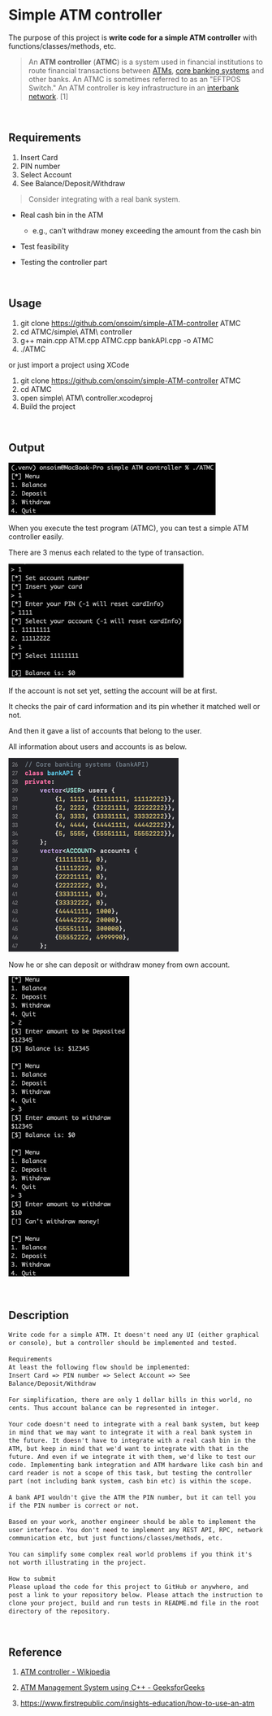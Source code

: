 # Simple ATM controller

The purpose of this project is **write code for a simple ATM controller** with functions/classes/methods, etc.

> An **ATM controller** (**ATMC**) is a system used in financial institutions to route financial transactions between [ATMs](https://en.wikipedia.org/wiki/Automated_teller_machine "Automated teller machine"), [core banking systems](https://en.wikipedia.org/wiki/Core_banking "Core banking") and other banks. An ATMC is sometimes referred to as an "EFTPOS Switch." An ATM controller is key infrastructure in an [interbank network](https://en.wikipedia.org/wiki/Interbank_network "Interbank network"). [1]

<br>

## Requirements

1. Insert Card
2. PIN number
3. Select Account
4. See Balance/Deposit/Withdraw

> Consider integrating with a real bank system.

- Real cash bin in the ATM
  
  - e.g., can't withdraw money exceeding the amount from the cash bin

- Test feasibility

- Testing the controller part

<br>

## Usage

1. git clone https://github.com/onsoim/simple-ATM-controller ATMC
2. cd ATMC/simple\ ATM\ controller
3. g++ main.cpp ATM.cpp ATMC.cpp bankAPI.cpp -o ATMC
4. ./ATMC

or just import a project using XCode

1. git clone https://github.com/onsoim/simple-ATM-controller ATMC
2. cd ATMC
3. open simple\ ATM\ controller.xcodeproj
4. Build the project

<br>

## Output

![image-20230531222955720](README.assets/image-20230531222955720-5539800.png)

When you execute the test program (ATMC), you can test a simple ATM controller easily.

There are 3 menus each related to the type of transaction.

![image-20230531223314063](README.assets/image-20230531223314063.png)

If the account is not set yet, setting the account will be at first.

It checks the pair of card information and its pin whether it matched well or not.

And then it gave a list of accounts that belong to the user.

All information about users and accounts is as below.

![image-20230531223916411](README.assets/image-20230531223916411.png)

Now he or she can deposit or withdraw money from own account.

![image-20230531224137807](README.assets/image-20230531224137807.png)

<br>

## Description

```textile
Write code for a simple ATM. It doesn't need any UI (either graphical or console), but a controller should be implemented and tested.

Requirements
At least the following flow should be implemented:
Insert Card => PIN number => Select Account => See Balance/Deposit/Withdraw

For simplification, there are only 1 dollar bills in this world, no cents. Thus account balance can be represented in integer.

Your code doesn't need to integrate with a real bank system, but keep in mind that we may want to integrate it with a real bank system in the future. It doesn't have to integrate with a real cash bin in the ATM, but keep in mind that we'd want to integrate with that in the future. And even if we integrate it with them, we'd like to test our code. Implementing bank integration and ATM hardware like cash bin and card reader is not a scope of this task, but testing the controller part (not including bank system, cash bin etc) is within the scope.

A bank API wouldn't give the ATM the PIN number, but it can tell you if the PIN number is correct or not.

Based on your work, another engineer should be able to implement the user interface. You don't need to implement any REST API, RPC, network communication etc, but just functions/classes/methods, etc.

You can simplify some complex real world problems if you think it's not worth illustrating in the project.

How to submit
Please upload the code for this project to GitHub or anywhere, and post a link to your repository below. Please attach the instruction to clone your project, build and run tests in README.md file in the root directory of the repository.
```

<br>

## Reference

1. [ATM controller - Wikipedia](https://en.wikipedia.org/wiki/ATM_controller)

2. [ATM Management System using C++ - GeeksforGeeks](https://www.geeksforgeeks.org/atm-management-system-using-cpp/)

3. https://www.firstrepublic.com/insights-education/how-to-use-an-atm
